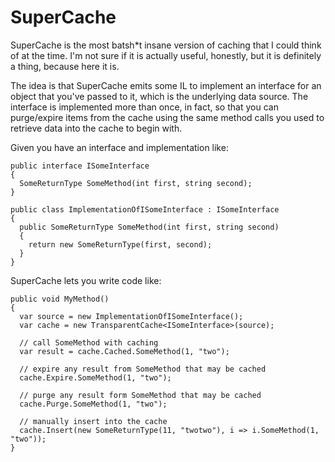 # SuperCache

SuperCache is the most batsh*t insane version of caching that I could think of at the time. I'm not sure if it is actually useful, 
honestly, but it is definitely a thing, because here it is.

The idea is that SuperCache emits some IL to implement an interface for an object that you've passed to it, which is the underlying data source. The interface is implemented more than once, in fact, so that you can purge/expire items from the cache using the same method calls you used to retrieve data into the cache to begin with.

Given you have an interface and implementation like:

```
public interface ISomeInterface
{
  SomeReturnType SomeMethod(int first, string second);
}

public class ImplementationOfISomeInterface : ISomeInterface
{
  public SomeReturnType SomeMethod(int first, string second)
  {
    return new SomeReturnType(first, second);
  }
}
```
  
SuperCache lets you write code like:
  
```
public void MyMethod()
{
  var source = new ImplementationOfISomeInterface();
  var cache = new TransparentCache<ISomeInterface>(source);

  // call SomeMethod with caching
  var result = cache.Cached.SomeMethod(1, "two");

  // expire any result from SomeMethod that may be cached
  cache.Expire.SomeMethod(1, "two");

  // purge any result form SomeMethod that may be cached
  cache.Purge.SomeMethod(1, "two");
  
  // manually insert into the cache
  cache.Insert(new SomeReturnType(11, "twotwo"), i => i.SomeMethod(1, "two"));
}
```
